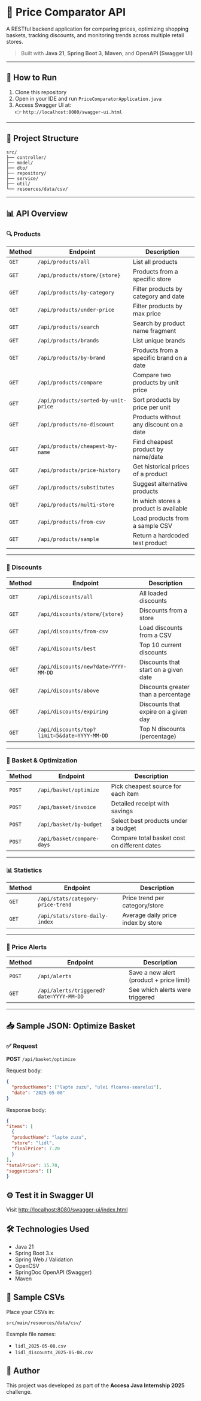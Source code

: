 # 🛒 Price Comparator API

A RESTful backend application for comparing prices, optimizing shopping baskets, tracking discounts, and monitoring trends across multiple retail stores.

> Built with **Java 21**, **Spring Boot 3**, **Maven**, and **OpenAPI (Swagger UI)**

---

## 🚀 How to Run

1. Clone this repository
2. Open in your IDE and run `PriceComparatorApplication.java`
3. Access Swagger UI at:  
   👉 `http://localhost:8080/swagger-ui.html`

---

## 📂 Project Structure

```plaintext
src/
├── controller/
├── model/
├── dto/
├── repository/
├── service/
├── util/
└── resources/data/csv/
```

---

## 📊 API Overview

### 🔍 Products

| Method | Endpoint                             | Description                              |
|--------|--------------------------------------|------------------------------------------|
| `GET`  | `/api/products/all`                  | List all products                        |
| `GET`  | `/api/products/store/{store}`        | Products from a specific store           |
| `GET`  | `/api/products/by-category`          | Filter products by category and date     |
| `GET`  | `/api/products/under-price`          | Filter products by max price             |
| `GET`  | `/api/products/search`               | Search by product name fragment          |
| `GET`  | `/api/products/brands`               | List unique brands                       |
| `GET`  | `/api/products/by-brand`             | Products from a specific brand on a date |
| `GET`  | `/api/products/compare`              | Compare two products by unit price       |
| `GET`  | `/api/products/sorted-by-unit-price` | Sort products by price per unit          |
| `GET`  | `/api/products/no-discount`          | Products without any discount on a date  |
| `GET`  | `/api/products/cheapest-by-name`     | Find cheapest product by name/date       |
| `GET`  | `/api/products/price-history`        | Get historical prices of a product       |
| `GET`  | `/api/products/substitutes`          | Suggest alternative products             |
| `GET`  | `/api/products/multi-store`          | In which stores a product is available   |
| `GET`  | `/api/products/from-csv`             | Load products from a sample CSV          |
| `GET`  | `/api/products/sample`               | Return a hardcoded test product          |

---

### 💸 Discounts

| Method | Endpoint                                     | Description                          |
|--------|----------------------------------------------|--------------------------------------|
| `GET`  | `/api/discounts/all`                         | All loaded discounts                 |
| `GET`  | `/api/discounts/store/{store}`               | Discounts from a store               |
| `GET`  | `/api/discounts/from-csv`                    | Load discounts from a CSV            |
| `GET`  | `/api/discounts/best`                        | Top 10 current discounts             |
| `GET`  | `/api/discounts/new?date=YYYY-MM-DD`         | Discounts that start on a given date |
| `GET`  | `/api/discounts/above`                       | Discounts greater than a percentage  |
| `GET`  | `/api/discounts/expiring`                    | Discounts that expire on a given day |
| `GET`  | `/api/discounts/top?limit=5&date=YYYY-MM-DD` | Top N discounts (percentage)         |

---

### 🧾 Basket & Optimization

| Method | Endpoint                   | Description                                  |
|--------|----------------------------|----------------------------------------------|
| `POST` | `/api/basket/optimize`     | Pick cheapest source for each item           |
| `POST` | `/api/basket/invoice`      | Detailed receipt with savings                |
| `POST` | `/api/basket/by-budget`    | Select best products under a budget          |
| `POST` | `/api/basket/compare-days` | Compare total basket cost on different dates |

---

### 📊 Statistics

| Method | Endpoint                          | Description                        |
|--------|-----------------------------------|------------------------------------|
| `GET`  | `/api/stats/category-price-trend` | Price trend per category/store     |
| `GET`  | `/api/stats/store-daily-index`    | Average daily price index by store |

---

### 🔔 Price Alerts

| Method | Endpoint                                | Description                              |
|--------|-----------------------------------------|------------------------------------------|
| `POST` | `/api/alerts`                           | Save a new alert (product + price limit) |
| `GET`  | `/api/alerts/triggered?date=YYYY-MM-DD` | See which alerts were triggered          |

---

## 📥 Sample JSON: Optimize Basket

### ✅ Request

**POST** `/api/basket/optimize`

Request body:
```json
{
  "productNames": ["lapte zuzu", "ulei floarea-soarelui"],
  "date": "2025-05-08"
}
```
Response body:
```json
{
"items": [
  {
  "productName": "lapte zuzu",
  "store": "lidl",
  "finalPrice": 7.20
  }
],
"totalPrice": 15.70,
"suggestions": []
}
```

## ⚙️ Test it in Swagger UI
Visit [http://localhost:8080/swagger-ui/index.html](http://localhost:8080/swagger-ui/index.html)


## 🛠️ Technologies Used

- Java 21
- Spring Boot 3.x
- Spring Web / Validation
- OpenCSV
- SpringDoc OpenAPI (Swagger)
- Maven

## 📄 Sample CSVs

Place your CSVs in:

```plaintext
src/main/resources/data/csv/
```

Example file names:

- `lidl_2025-05-08.csv`
- `lidl_discounts_2025-05-08.csv`


## 👤 Author

This project was developed as part of the **Accesa Java Internship 2025** challenge.
